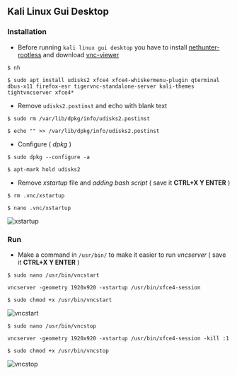 ## Kali Linux Gui Desktop

### Installation

* Before running `kali linux gui desktop` you have to install [nethunter-rootless](../nethunter-rootless) and download [vnc-viewer](https://play.google.com/store/apps/details?id=com.realvnc.viewer.android)  

```
$ nh
```
```
$ sudo apt install udisks2 xfce4 xfce4-whiskermenu-plugin qterminal dbus-x11 firefox-esr tigervnc-standalone-server kali-themes tightvncserver xfce4*
```

* Remove `udisks2.postinst` and echo with blank text
```
$ sudo rm /var/lib/dpkg/info/udisks2.postinst
```
```
$ echo "" >> /var/lib/dpkg/info/udisks2.postinst
```

* Configure ( _dpkg_ )
```
$ sudo dpkg --configure -a
```
```
$ apt-mark hold udisks2
```

* Remove _xstartup_ file and _adding bash script_ ( save it __CTRL+X Y ENTER__ )
```
$ rm .vnc/xstartup
```
```
$ nano .vnc/xstartup
```

![xstartup](https://i.ibb.co/8Y2RMD7/xstartup.jpg)

### Run

* Make a command in `/usr/bin/` to make it easier to run _vncserver_ ( save it __CTRL+X Y ENTER__ )

```
$ sudo nano /usr/bin/vncstart
```

```
vncserver -geometry 1920x920 -xstartup /usr/bin/xfce4-session
```

```
$ sudo chmod +x /usr/bin/vncstart
```

![vncstart](https://i.ibb.co/Cw4BcGc/vncstart.jpg)

```
$ sudo nano /usr/bin/vncstop
```

```
vncserver -geometry 1920x920 -xstartup /usr/bin/xfce4-session -kill :1
```
```
$ sudo chmod +x /usr/bin/vncstop
```
![vncstop](https://i.ibb.co/k2ZRYK6/vncstop.jpg)
